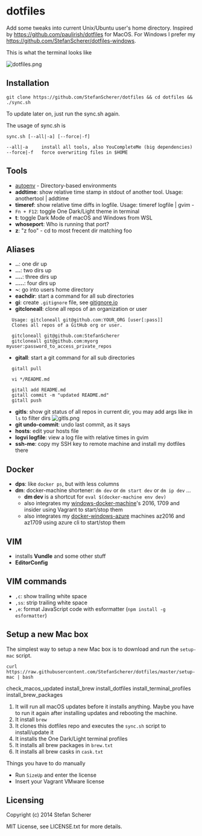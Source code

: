 # dotfiles

Add some tweaks into current Unix/Ubuntu user's home directory.
Inspired by <https://github.com/paulirish/dotfiles> for MacOS.
For Windows I prefer my <https://github.com/StefanScherer/dotfiles-windows>.

This is what the terminal looks like

![dotfiles.png](images/dotfiles.png)

## Installation
    git clone https://github.com/StefanScherer/dotfiles && cd dotfiles && ./sync.sh

To update later on, just run the sync.sh again.

The usage of sync.sh is

```shell
sync.sh [--all|-a] [--force|-f]

--all|-a     install all tools, also YouCompleteMe (big dependencies)
--force|-f   force overwriting files in $HOME
```

## Tools

- [autoenv](https://github.com/kennethreitz/autoenv) - Directory-based environments
- **addtime**: show relative time stamp in stdout of another tool.
  Usage: anothertool | addtime
- **timeref**: show relative time diffs in logfile.
  Usage: timeref logfile | gvim -
- `Fn + F12`: toggle One Dark/Light theme in terminal
- **t**: toggle Dark Mode of macOS and Windows from WSL
- **whoseport**: Who is running that port?
- **z**: "z foo" - cd to most frecent dir matching foo

## Aliases

- **..**: one dir up
- **...**: two dirs up
- **....**: three dirs up
- **.....**: four dirs up
- **~**: go into users home directory
- **eachdir**: start a command for all sub directories
- **gi**: create `.gitignore` file, see [gitignore.io](https://gitignore.io)
- **gitcloneall**: clone all repos of an organization or user

```shell
  Usage: gitcloneall git@github.com:YOUR_ORG [user[:pass]]
  Clones all repos of a GitHub org or user.

  gitcloneall git@github.com:StefanScherer
  gitcloneall git@github.com:myorg myuser:password_to_access_private_repos
```

- **gitall**: start a git command for all sub directories

```shell
  gitall pull

  vi */README.md

  gitall add README.md
  gitall commit -m "updated README.md"
  gitall push
```

- **gitls**: show git status of all repos in current dir, you may add args like in `ls` to filter dirs
  ![gitls.png](images/gitls.png)
- **git undo-commit**: undo last commit, as it says
- **hosts**: edit your hosts file
- **logvi logfile**: view a log file with relative times in gvim
- **ssh-me**: copy my SSH key to remote machine and install my dotfiles there

## Docker

- **dps**: like `docker ps`, but with less columns
- **dm**: docker-machine shortener: `dm dev` or `dm start dev` or `dm ip dev` ...
  - **dm dev**  is a shortcut for `eval $(docker-machine env dev)`
  - also integrates my [windows-docker-machine](https://github.com/StefanScherer/windows-docker-machine)'s 2016, 1709 and insider using Vagrant to start/stop them
  - also integrates my [docker-windows-azure](https://github.com/StefanScherer/docker-windows-azure) machines az2016 and az1709 using azure cli to start/stop them

## VIM

- installs **Vundle** and some other stuff
- **EditorConfig**

## VIM commands

- `,c`: show trailing white space
- `,ss`: strip trailing white space
- `,e`: format JavaScript code with esformatter (`npm install -g esformatter`)

## Setup a new Mac box

The simplest way to setup a new Mac box is to download and run the `setup-mac` script.

```shell
curl https://raw.githubusercontent.com/StefanScherer/dotfiles/master/setup-mac | bash
```

check_macos_updated
install_brew
install_dotfiles
install_terminal_profiles
install_brew_packages

1. It will run all macOS updates before it installs anything. Maybe you have to run it again after installing updates and rebooting the machine.
1. It install `brew`
1. It clones this dotfiles repo and executes the `sync.sh` script to install/update it
1. It installs the One Dark/Light terminal profiles
1. It installs all brew packages in `brew.txt`
1. It installs all brew casks in `cask.txt`

Things you have to do manually

- Run `SizeUp` and enter the license
- Insert your Vagrant VMware license

## Licensing

Copyright (c) 2014 Stefan Scherer

MIT License, see LICENSE.txt for more details.
